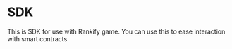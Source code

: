 # SDK

This is SDK for use with Rankify game. You can use this to ease interaction with smart contracts